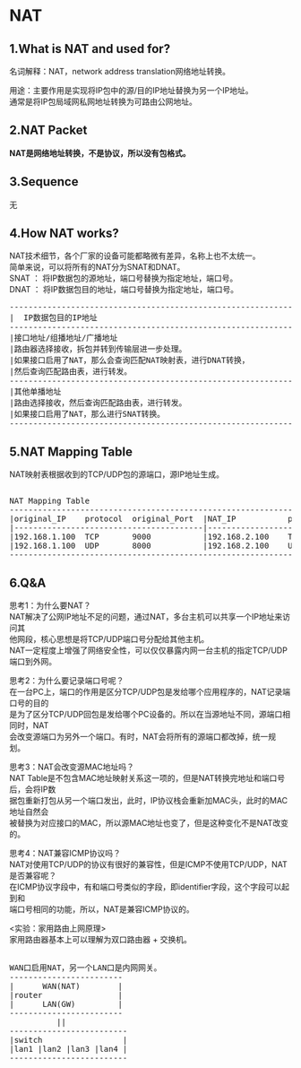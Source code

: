 # NAT   
  
## 1.What is NAT and used for?  
名词解释：NAT，network address translation网络地址转换。  
  
用途：主要作用是实现将IP包中的源/目的IP地址替换为另一个IP地址。  
通常是将IP包局域网私网地址转换为可路由公网地址。  
  
## 2.NAT Packet
**NAT是网络地址转换，不是协议，所以没有包格式。**  
  
## 3.Sequence 
无  

## 4.How NAT works?    
NAT技术细节，各个厂家的设备可能都略微有差异，名称上也不太统一。      
简单来说，可以将所有的NAT分为SNAT和DNAT。      
SNAT ： 将IP数据包的源地址，端口号替换为指定地址，端口号。      
DNAT ： 将IP数据包目的地址，端口号替换为指定地址，端口号。      
  
<pre>
---------------------------------------------------------------
|  IP数据包目的IP地址
---------------------------------------------------------------
|接口地址/组播地址/广播地址
|路由器选择接收，拆包并转到传输层进一步处理。
|如果接口启用了NAT，那么会查询匹配NAT映射表，进行DNAT转换，
|然后查询匹配路由表，进行转发。
---------------------------------------------------------------
|其他单播地址
|路由选择接收，然后查询匹配路由表，进行转发。
|如果接口启用了NAT，那么进行SNAT转换。
---------------------------------------------------------------
</pre>

## 5.NAT Mapping Table
NAT映射表根据收到的TCP/UDP包的源端口，源IP地址生成。  
<pre>  
NAT Mapping Table  
--------------------------------------------------------------------------------  
|original_IP    protocol  original_Port  |NAT_IP           protocol   NAT_Port  
|----------------------------------------|--------------------------------------  
|192.168.1.100  TCP       9000           |192.168.2.100    TCP        6000  
|192.168.1.100  UDP       8000           |192.168.2.100    UDP        6001  
--------------------------------------------------------------------------------  
</pre>  
    
## 6.Q&A
思考1：为什么要NAT？    
NAT解决了公网IP地址不足的问题，通过NAT，多台主机可以共享一个IP地址来访问其    
他网段，核心思想是将TCP/UDP端口号分配给其他主机。    
NAT一定程度上增强了网络安全性，可以仅仅暴露内网一台主机的指定TCP/UDP端口到外网。    
    
思考2：为什么要记录端口号呢？      
在一台PC上，端口的作用是区分TCP/UDP包是发给哪个应用程序的，NAT记录端口号的目的      
是为了区分TCP/UDP回包是发给哪个PC设备的。所以在当源地址不同，源端口相同时，NAT      
会改变源端口为另外一个端口。有时，NAT会将所有的源端口都改掉，统一规划。      
    
思考3：NAT会改变源MAC地址吗？      
NAT Table是不包含MAC地址映射关系这一项的，但是NAT转换完地址和端口号后，会将IP数      
据包重新打包从另一个端口发出，此时，IP协议栈会重新加MAC头，此时的MAC地址自然会      
被替换为对应接口的MAC，所以源MAC地址也变了，但是这种变化不是NAT改变的。        
    
思考4：NAT兼容ICMP协议吗？    
NAT对使用TCP/UDP的协议有很好的兼容性，但是ICMP不使用TCP/UDP，NAT是否兼容呢？    
在ICMP协议字段中，有和端口号类似的字段，即identifier字段，这个字段可以起到和    
端口号相同的功能，所以，NAT是兼容ICMP协议的。    
    
<实验：家用路由上网原理>      
家用路由器基本上可以理解为双口路由器 + 交换机。  
<pre>  
WAN口启用NAT，另一个LAN口是内网网关。  
------------------------  
|      WAN(NAT)        |  
|router                |  
|      LAN(GW)         |  
------------------------  
          ||  
-------------------------  
|switch                 |  
|lan1 |lan2 |lan3 |lan4 |  
-------------------------  
</pre>  

